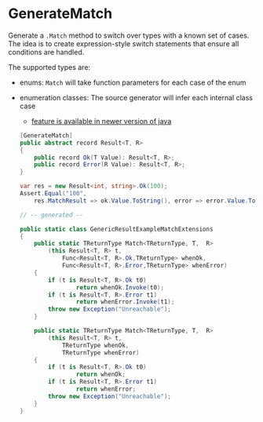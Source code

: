 # GenerateMatch

Generate a `.Match` method to switch over types with a known set of cases.
The idea is to create expression-style switch statements that ensure all conditions are handled.

The supported types are:

- enums: `Match` will take function parameters for each case of the enum
- enumeration classes: The source generator will infer each internal class case
    - [feature is available in newer version of java](https://www.infoq.com/articles/java-sealed-classes/#:~:text=algebraic%20data%20types.\)-,Exhaustiveness,-Sealed%20classes%20like)
    
    ```cs
    [GenerateMatch]
    public abstract record Result<T, R>
    {
        public record Ok(T Value): Result<T, R>;
        public record Error(R Value): Result<T, R>;
    }

    var res = new Result<int, string>.Ok(100);
    Assert.Equal("100",
        res.MatchResult => ok.Value.ToString(), error => error.Value.ToString()));

    // -- generated -- 

    public static class GenericResultExampleMatchExtensions
    {
        public static TReturnType Match<TReturnType, T,  R>
            (this Result<T, R> t,
                Func<Result<T, R>.Ok,TReturnType> whenOk,
                Func<Result<T, R>.Error,TReturnType> whenError)
        {
            if (t is Result<T, R>.Ok t0)
                    return whenOk.Invoke(t0);
            if (t is Result<T, R>.Error t1)
                    return whenError.Invoke(t1);
            throw new Exception("Unreachable");
        }

        public static TReturnType Match<TReturnType, T,  R>
            (this Result<T, R> t,
                TReturnType whenOk,
                TReturnType whenError)
        {
            if (t is Result<T, R>.Ok t0)
                    return whenOk;
            if (t is Result<T, R>.Error t1)
                    return whenError;
            throw new Exception("Unreachable");
        }
    }

    ```